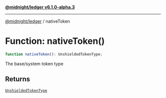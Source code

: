 [**@midnight/ledger v6.1.0-alpha.3**](../README.md)

***

[@midnight/ledger](../globals.md) / nativeToken

# Function: nativeToken()

```ts
function nativeToken(): UnshieldedTokenType;
```

The base/system token type

## Returns

[`UnshieldedTokenType`](../type-aliases/UnshieldedTokenType.md)
